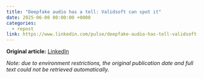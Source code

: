 ```yaml
---
title: "Deepfake audio has a tell: Validsoft can spot it"
date: 2025-06-08 00:00:00 +0000
categories:
  - repost
link: https://www.linkedin.com/pulse/deepfake-audio-has-tell-validsoft-can-spot-benoit-fauve/
---
```


**Original article:** [LinkedIn](https://www.linkedin.com/pulse/deepfake-audio-has-tell-validsoft-can-spot-benoit-fauve/)

*Note: due to environment restrictions, the original publication date and full text could not be retrieved automatically.*
